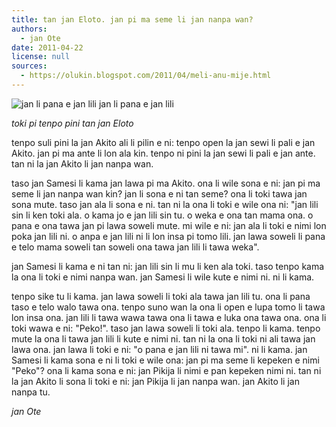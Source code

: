 ```yaml
---
title: tan jan Eloto. jan pi ma seme li jan nanpa wan?
authors:
  - jan Ote
date: 2011-04-22
license: null
sources:
  - https://olukin.blogspot.com/2011/04/meli-anu-mije.html
---
```


![jan li pana e jan lili](https://blogger.googleusercontent.com/img/b/R29vZ2xl/AVvXsEgi7NSWWVDvKLtouxMcV3lzYI3bwh2XnD7XzbGHOsmTS2iklEz7cJOgcy4gKg3fofPc_WJ_RuX7W0VsICzYwQCIStwv8gaEz9CNPjgErY_d3YapHjAD3gXV24xP_hVGX1WJU6WvMqDzoHqY/s320/jan-lili-tu.gif)
jan li pana e jan lili

*toki pi tenpo pini tan jan Eloto*

tenpo suli pini la jan Akito ali li pilin e ni: tenpo open la jan sewi li pali e jan Akito. jan pi ma ante li lon ala kin. tenpo ni pini la jan sewi li pali e jan ante. tan ni la jan Akito li jan nanpa wan.

taso jan Samesi li kama jan lawa pi ma Akito. ona li wile sona e ni: jan pi ma seme li jan nanpa wan kin? jan li sona e ni tan seme? ona li toki tawa jan sona mute. taso jan ala li sona e ni. tan ni la ona li toki e wile ona ni: "jan lili sin li ken toki ala. o kama jo e jan lili sin tu. o weka e ona tan mama ona. o pana e ona tawa jan pi lawa soweli mute. mi wile e ni: jan ala li toki e nimi lon poka jan lili ni. o anpa e jan lili ni li lon insa pi tomo lili. jan lawa soweli li pana e telo mama soweli tan soweli ona tawa jan lili li tawa weka".

jan Samesi li kama e ni tan ni: jan lili sin li mu li ken ala toki. taso tenpo kama la ona li toki e nimi nanpa wan. jan Samesi li wile kute e nimi ni. ni li kama.

tenpo sike tu li kama. jan lawa soweli li toki ala tawa jan lili tu. ona li pana taso e telo walo tawa ona. tenpo suno wan la ona li open e lupa tomo li tawa lon insa ona. jan lili li tawa wawa tawa ona li tawa e luka ona tawa ona. ona li toki wawa e ni: "Peko!". taso jan lawa soweli li toki ala. tenpo li kama. tenpo mute la ona li tawa jan lili li kute e nimi ni. tan ni la ona li toki ni ali tawa jan lawa ona. jan lawa li toki e ni: "o pana e jan lili ni tawa mi". ni li kama. jan Samesi li kama sona e ni li toki e wile ona: jan pi ma seme li kepeken e nimi "Peko"? ona li kama sona e ni: jan Pikija li nimi e pan kepeken nimi ni. tan ni la jan Akito li sona li toki e ni: jan Pikija li jan nanpa wan. jan Akito li jan nanpa tu.

*jan Ote*
